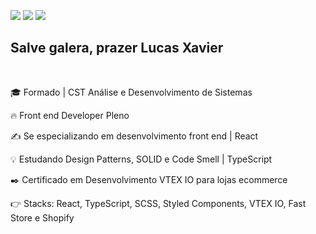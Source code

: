   <a href="https://instagram.com/olucas.xavier" target="_blank"><img src="https://img.shields.io/badge/-Instagram-%23E4405F?style=for-the-badge&logo=instagram&logoColor=white" target="_blank"></a>
  <a href = "mailto:lsxavier.00@gmail.com"><img src="https://img.shields.io/badge/-Gmail-%23333?style=for-the-badge&logo=gmail&logoColor=white" target="_blank"></a>
  <a href="https://www.linkedin.com/in/lucas0019/" target="_blank"><img src="https://img.shields.io/badge/-LinkedIn-%230077B5?style=for-the-badge&logo=linkedin&logoColor=white" target="_blank"></a> 
 

## Salve galera, prazer Lucas Xavier

<br>

🎓 Formado | CST Análise e Desenvolvimento de Sistemas

🔥 Front end Developer Pleno

✍ Se especializando em desenvolvimento front end | React 

💡 Estudando Design Patterns, SOLID e Code Smell | TypeScript 

✒️ Certificado em Desenvolvimento VTEX IO para lojas ecommerce

👉 Stacks: React, TypeScript, SCSS, Styled Components, VTEX IO, Fast Store e Shopify

